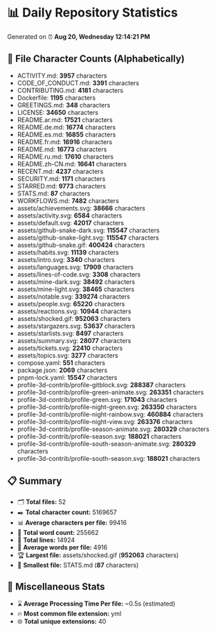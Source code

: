 # 📊 Daily Repository Statistics
Generated on ⏰ **Aug 20, Wednesday 12:14:21 PM**

## 📂 File Character Counts (Alphabetically)
- ACTIVITY.md: **3957** characters
- CODE_OF_CONDUCT.md: **3391** characters
- CONTRIBUTING.md: **4181** characters
- Dockerfile: **1195** characters
- GREETINGS.md: **348** characters
- LICENSE: **34650** characters
- README.ar.md: **17521** characters
- README.de.md: **16774** characters
- README.es.md: **16855** characters
- README.fr.md: **16916** characters
- README.md: **16773** characters
- README.ru.md: **17610** characters
- README.zh-CN.md: **16641** characters
- RECENT.md: **4237** characters
- SECURITY.md: **1171** characters
- STARRED.md: **9773** characters
- STATS.md: **87** characters
- WORKFLOWS.md: **7482** characters
- assets/achievements.svg: **38666** characters
- assets/activity.svg: **6584** characters
- assets/default.svg: **42017** characters
- assets/github-snake-dark.svg: **115547** characters
- assets/github-snake-light.svg: **115547** characters
- assets/github-snake.gif: **400424** characters
- assets/habits.svg: **11139** characters
- assets/intro.svg: **3340** characters
- assets/languages.svg: **17909** characters
- assets/lines-of-code.svg: **3308** characters
- assets/mine-dark.svg: **38492** characters
- assets/mine-light.svg: **38465** characters
- assets/notable.svg: **339274** characters
- assets/people.svg: **65220** characters
- assets/reactions.svg: **10944** characters
- assets/shocked.gif: **952063** characters
- assets/stargazers.svg: **53637** characters
- assets/starlists.svg: **8497** characters
- assets/summary.svg: **28077** characters
- assets/tickets.svg: **22410** characters
- assets/topics.svg: **3277** characters
- compose.yaml: **551** characters
- package.json: **2069** characters
- pnpm-lock.yaml: **15547** characters
- profile-3d-contrib/profile-gitblock.svg: **288387** characters
- profile-3d-contrib/profile-green-animate.svg: **263351** characters
- profile-3d-contrib/profile-green.svg: **171043** characters
- profile-3d-contrib/profile-night-green.svg: **263350** characters
- profile-3d-contrib/profile-night-rainbow.svg: **460884** characters
- profile-3d-contrib/profile-night-view.svg: **263376** characters
- profile-3d-contrib/profile-season-animate.svg: **280329** characters
- profile-3d-contrib/profile-season.svg: **188021** characters
- profile-3d-contrib/profile-south-season-animate.svg: **280329** characters
- profile-3d-contrib/profile-south-season.svg: **188021** characters

## 📋 Summary
- 🗂️ **Total files:** 52
- ✒️ **Total character count:** 5169657
- 📊 **Average characters per file:** 99416
- 📝 **Total word count:** 255662
- 🧾 **Total lines:** 14924
- 📐 **Average words per file:** 4916
- 🏆 **Largest file:** assets/shocked.gif (**952063** characters)
- 🥉 **Smallest file:** STATS.md (**87** characters)

## 🌟 Miscellaneous Stats
- ⌛ **Average Processing Time Per file:** ~0.5s (estimated)
- 🔥 **Most common file extension:** yml
- 🌐 **Total unique extensions:** 40
